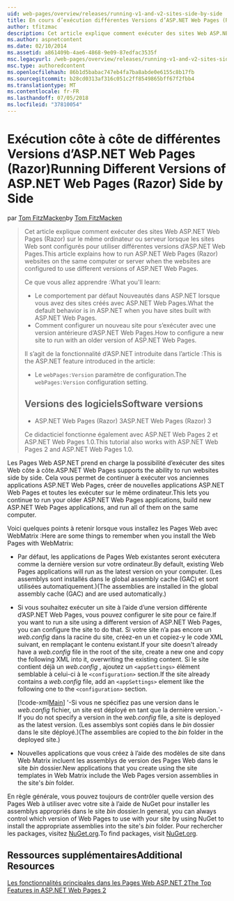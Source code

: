 ```yaml
---
uid: web-pages/overview/releases/running-v1-and-v2-sites-side-by-side
title: En cours d’exécution différentes Versions d’ASP.NET Web Pages (Razor) côte à côte | Microsoft Docs
author: tfitzmac
description: Cet article explique comment exécuter des sites Web ASP.NET Web Pages (Razor) sur le même ordinateur ou serveur lorsque les sites Web sont configurés pour utiliser différentes versions...
ms.author: aspnetcontent
ms.date: 02/10/2014
ms.assetid: a861409b-4ae6-4868-9e09-87edfac3535f
msc.legacyurl: /web-pages/overview/releases/running-v1-and-v2-sites-side-by-side
msc.type: authoredcontent
ms.openlocfilehash: 86b1d5babac747eb4fa7ba8abde0e6155c8b17fb
ms.sourcegitcommit: b28cd0313af316c051c2ff8549865bff67f2fbb4
ms.translationtype: MT
ms.contentlocale: fr-FR
ms.lasthandoff: 07/05/2018
ms.locfileid: "37810054"
---
```

<a name="running-different-versions-of-aspnet-web-pages-razor-side-by-side"></a><span data-ttu-id="8ec79-103">Exécution côte à côte de différentes Versions d’ASP.NET Web Pages (Razor)</span><span class="sxs-lookup"><span data-stu-id="8ec79-103">Running Different Versions of ASP.NET Web Pages (Razor) Side by Side</span></span>
====================
<span data-ttu-id="8ec79-104">par [Tom FitzMacken](https://github.com/tfitzmac)</span><span class="sxs-lookup"><span data-stu-id="8ec79-104">by [Tom FitzMacken](https://github.com/tfitzmac)</span></span>

> <span data-ttu-id="8ec79-105">Cet article explique comment exécuter des sites Web ASP.NET Web Pages (Razor) sur le même ordinateur ou serveur lorsque les sites Web sont configurés pour utiliser différentes versions d’ASP.NET Web Pages.</span><span class="sxs-lookup"><span data-stu-id="8ec79-105">This article explains how to run ASP.NET Web Pages (Razor) websites on the same computer or server when the websites are configured to use different versions of ASP.NET Web Pages.</span></span>
> 
> <span data-ttu-id="8ec79-106">Ce que vous allez apprendre :</span><span class="sxs-lookup"><span data-stu-id="8ec79-106">What you'll learn:</span></span>
> 
> - <span data-ttu-id="8ec79-107">Le comportement par défaut Nouveautés dans ASP.NET lorsque vous avez des sites créés avec ASP.NET Web Pages.</span><span class="sxs-lookup"><span data-stu-id="8ec79-107">What the default behavior is in ASP.NET when you have sites built with ASP.NET Web Pages.</span></span>
> - <span data-ttu-id="8ec79-108">Comment configurer un nouveau site pour s’exécuter avec une version antérieure d’ASP.NET Web Pages.</span><span class="sxs-lookup"><span data-stu-id="8ec79-108">How to configure a new site to run with an older version of ASP.NET Web Pages.</span></span>
>   
> 
> <span data-ttu-id="8ec79-109">Il s’agit de la fonctionnalité d’ASP.NET introduite dans l’article :</span><span class="sxs-lookup"><span data-stu-id="8ec79-109">This is the ASP.NET feature introduced in the article:</span></span>
> 
> - <span data-ttu-id="8ec79-110">Le `webPages:Version` paramètre de configuration.</span><span class="sxs-lookup"><span data-stu-id="8ec79-110">The `webPages:Version` configuration setting.</span></span>
>   
> 
> ## <a name="software-versions"></a><span data-ttu-id="8ec79-111">Versions des logiciels</span><span class="sxs-lookup"><span data-stu-id="8ec79-111">Software versions</span></span>
> 
> 
> - <span data-ttu-id="8ec79-112">ASP.NET Web Pages (Razor) 3</span><span class="sxs-lookup"><span data-stu-id="8ec79-112">ASP.NET Web Pages (Razor) 3</span></span>
>   
> 
> <span data-ttu-id="8ec79-113">Ce didacticiel fonctionne également avec ASP.NET Web Pages 2 et ASP.NET Web Pages 1.0.</span><span class="sxs-lookup"><span data-stu-id="8ec79-113">This tutorial also works with ASP.NET Web Pages 2 and ASP.NET Web Pages 1.0.</span></span>


<span data-ttu-id="8ec79-114">Les Pages Web ASP.NET prend en charge la possibilité d’exécuter des sites Web côte à côte.</span><span class="sxs-lookup"><span data-stu-id="8ec79-114">ASP.NET Web Pages supports the ability to run websites side by side.</span></span> <span data-ttu-id="8ec79-115">Cela vous permet de continuer à exécuter vos anciennes applications ASP.NET Web Pages, créer de nouvelles applications ASP.NET Web Pages et toutes les exécuter sur le même ordinateur.</span><span class="sxs-lookup"><span data-stu-id="8ec79-115">This lets you continue to run your older ASP.NET Web Pages applications, build new ASP.NET Web Pages applications, and run all of them on the same computer.</span></span>

<span data-ttu-id="8ec79-116">Voici quelques points à retenir lorsque vous installez les Pages Web avec WebMatrix :</span><span class="sxs-lookup"><span data-stu-id="8ec79-116">Here are some things to remember when you install the Web Pages with WebMatrix:</span></span>

- <span data-ttu-id="8ec79-117">Par défaut, les applications de Pages Web existantes seront exécutera comme la dernière version sur votre ordinateur.</span><span class="sxs-lookup"><span data-stu-id="8ec79-117">By default, existing Web Pages applications will run as the latest version on your computer.</span></span> <span data-ttu-id="8ec79-118">(Les assemblys sont installés dans le global assembly cache (GAC) et sont utilisées automatiquement.)</span><span class="sxs-lookup"><span data-stu-id="8ec79-118">(The assemblies are installed in the global assembly cache (GAC) and are used automatically.)</span></span>
- <span data-ttu-id="8ec79-119">Si vous souhaitez exécuter un site à l’aide d’une version différente d’ASP.NET Web Pages, vous pouvez configurer le site pour ce faire.</span><span class="sxs-lookup"><span data-stu-id="8ec79-119">If you want to run a site using a different version of ASP.NET Web Pages, you can configure the site to do that.</span></span> <span data-ttu-id="8ec79-120">Si votre site n’a pas encore un *web.config* dans la racine du site, créez-en un et copiez-y le code XML suivant, en remplaçant le contenu existant.</span><span class="sxs-lookup"><span data-stu-id="8ec79-120">If your site doesn't already have a *web.config* file in the root of the site, create a new one and copy the following XML into it, overwriting the existing content.</span></span> <span data-ttu-id="8ec79-121">Si le site contient déjà un *web.config* , ajoutez un `<appSettings>` élément semblable à celui-ci à le `<configuration>` section.</span><span class="sxs-lookup"><span data-stu-id="8ec79-121">If the site already contains a *web.config* file, add an `<appSettings>` element like the following one to the `<configuration>` section.</span></span>

    [!code-xml[Main](running-v1-and-v2-sites-side-by-side/samples/sample1.xml)]
  <span data-ttu-id="8ec79-122">'-Si vous ne spécifiez pas une version dans le *web.config* fichier, un site est déployé en tant que la dernière version.</span><span class="sxs-lookup"><span data-stu-id="8ec79-122">\`- If you do not specify a version in the *web.config* file, a site is deployed as the latest version.</span></span> <span data-ttu-id="8ec79-123">(Les assemblys sont copiés dans le *bin* dossier dans le site déployé.)</span><span class="sxs-lookup"><span data-stu-id="8ec79-123">(The assemblies are copied to the *bin* folder in the deployed site.)</span></span>
- <span data-ttu-id="8ec79-124">Nouvelles applications que vous créez à l’aide des modèles de site dans Web Matrix incluent les assemblys de version des Pages Web dans le site *bin* dossier.</span><span class="sxs-lookup"><span data-stu-id="8ec79-124">New applications that you create using the site templates in Web Matrix include the Web Pages version assemblies in the site's *bin* folder.</span></span>

<span data-ttu-id="8ec79-125">En règle générale, vous pouvez toujours de contrôler quelle version des Pages Web à utiliser avec votre site à l’aide de NuGet pour installer les assemblys appropriés dans le site *bin* dossier.</span><span class="sxs-lookup"><span data-stu-id="8ec79-125">In general, you can always control which version of Web Pages to use with your site by using NuGet to install the appropriate assemblies into the site's *bin* folder.</span></span> <span data-ttu-id="8ec79-126">Pour rechercher les packages, visitez [NuGet.org](http://NuGet.org).</span><span class="sxs-lookup"><span data-stu-id="8ec79-126">To find packages, visit [NuGet.org](http://NuGet.org).</span></span>

## <a name="additional-resources"></a><span data-ttu-id="8ec79-127">Ressources supplémentaires</span><span class="sxs-lookup"><span data-stu-id="8ec79-127">Additional Resources</span></span>

[<span data-ttu-id="8ec79-128">Les fonctionnalités principales dans les Pages Web ASP.NET 2</span><span class="sxs-lookup"><span data-stu-id="8ec79-128">The Top Features in ASP.NET Web Pages 2</span></span>](top-features-in-web-pages-2.md)
